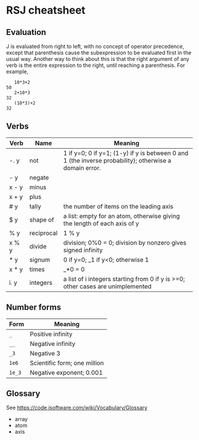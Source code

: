 # RSJ cheatsheet

## Evaluation

J is evaluated from right to left, with no concept of operator precedence,
except that parenthesis cause the subexpression to be evaluated first in the
usual way. Another way to think about this is that the right argument of any
verb is the entire expression to the right, until reaching a parenthesis. For
example,

```
   10*3+2
50
   2+10*3
32
   (10*3)+2
32
```

## Verbs

| Verb   | Name       | Meaning                                                                                                |
| ------ | ---------- | ------------------------------------------------------------------------------------------------------ |
| -. y   | not        | 1 if y=0; 0 if y=1; (1-y) if y is between 0 and 1 (the inverse probability); otherwise a domain error. |
| - y    | negate     |                                                                                                        |
| x - y  | minus      |                                                                                                        |
| x + y  | plus       |                                                                                                        |
| # y    | tally      | the number of items on the leading axis                                                                |
| $ y    | shape of   | a list: empty for an atom, otherwise giving the length of each axis of y                               |
| % y    | reciprocal | 1 % y                                                                                                  |
| x % y  | divide     | division; 0%0 = 0; division by nonzero gives signed infinity                                           |
| \* y   | signum     | 0 if y=0; \_1 if y<0; otherwise 1                                                                      |
| x \* y | times      | \_\*0 = 0                                                                                              |
| i. y   | integers   | a list of i integers starting from 0 if y is >=0; other cases are unimplemented                        |

## Number forms

| Form   | Meaning                      |
| ------ | ---------------------------- |
| `_`    | Positive infinity            |
| `__`   | Negative infinity            |
| `_3`   | Negative 3                   |
| `1e6`  | Scientific form; one million |
| `1e_3` | Negative exponent; 0.001     |

## Glossary

See <https://code.jsoftware.com/wiki/Vocabulary/Glossary>

- array
- atom
- axis
